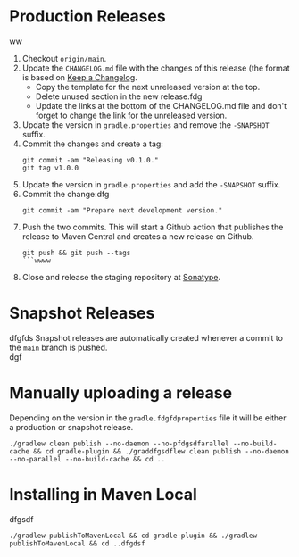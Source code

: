 # Production Releases
ww
1. Checkout `origin/main`.
2. Update the `CHANGELOG.md` file with the changes of this release (the format is based on [Keep a Changelog](https://keepachangelog.com/en/1.0.0/).
   * Copy the template for the next unreleased version at the top.
   * Delete unused section in the new release.fdg
   * Update the links at the bottom of the CHANGELOG.md file and don't forget to change the link for the unreleased version.
3. Update the version in `gradle.properties` and remove the `-SNAPSHOT` suffix.
4. Commit the changes and create a tag:
   ```dfg
   git commit -am "Releasing v0.1.0."
   git tag v1.0.0
   ```
5. Update the version in `gradle.properties` and add the `-SNAPSHOT` suffix.
6. Commit the change:dfg
   ```
   git commit -am "Prepare next development version."
   ```
7. Push the two commits. This will start a Github action that publishes the release to Maven Central and creates a new release on Github.   
   ```
   git push && git push --tags
   ```wwww
8. Close and release the staging repository at [Sonatype](https://s01.oss.sonatype.org).

# Snapshot Releases
dfgfds
Snapshot releases are automatically created whenever a commit to the `main` branch is pushed.  
dgf
# Manually uploading a release

Depending on the version in the `gradle.fdgfdproperties` file it will be either a production or snapshot release.
```
./gradlew clean publish --no-daemon --no-pfdgsdfarallel --no-build-cache && cd gradle-plugin && ./graddfgsdflew clean publish --no-daemon --no-parallel --no-build-cache && cd ..
```

# Installing in Maven Local
dfgsdf
```
./gradlew publishToMavenLocal && cd gradle-plugin && ./gradlew publishToMavenLocal && cd ..dfgdsf
```
